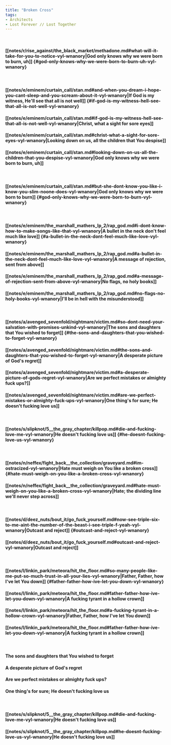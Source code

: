 ```yaml
---
title: "Broken Cross"
tags:
- Architects
- Lost Forever ∕∕ Lost Together
---
```

&nbsp;
#### [[notes/r/rise_against/the_black_market/methadone.md#what-will-it-take-for-you-to-notice-vyl-wnanory|God only knows why we were born to burn, uh]] {#god-only-knows-why-we-were-born-to-burn-uh-vyl-wnanory}
&nbsp;
#### [[notes/e/eminem/curtain_call/stan.md#and-when-you-dream-i-hope-you-cant-sleep-and-you-scream-about-it-vyl-wnanory|If God is my witness, He'll see that all is not well]] {#if-god-is-my-witness-hell-see-that-all-is-not-well-vyl-wnanory}
#### [[notes/e/eminem/curtain_call/stan.md#if-god-is-my-witness-hell-see-that-all-is-not-well-vyl-wnanory|Christ, what a sight for sore eyes]]
#### [[notes/e/eminem/curtain_call/stan.md#christ-what-a-sight-for-sore-eyes-vyl-wnanory|Looking down on us, all the children that You despise]]
#### [[notes/e/eminem/curtain_call/stan.md#looking-down-on-us-all-the-children-that-you-despise-vyl-wnanory|God only knows why we were born to burn, uh]]
&nbsp;
#### [[notes/e/eminem/curtain_call/stan.md#but-she-dont-know-you-like-i-know-you-slim-noone-does-vyl-wnanory|God only knows why we were born to burn]] {#god-only-knows-why-we-were-born-to-burn-vyl-wnanory}
&nbsp;
#### [[notes/e/eminem/the_marshall_mathers_lp_2/rap_god.md#i-dont-know-how-to-make-songs-like-that-vyl-wnanory|A bullet in the neck don't feel much like love]] {#a-bullet-in-the-neck-dont-feel-much-like-love-vyl-wnanory}
#### [[notes/e/eminem/the_marshall_mathers_lp_2/rap_god.md#a-bullet-in-the-neck-dont-feel-much-like-love-vyl-wnanory|A message of rejection, sent from above]]
#### [[notes/e/eminem/the_marshall_mathers_lp_2/rap_god.md#a-message-of-rejection-sent-from-above-vyl-wnanory|No flags, no holy books]]
#### [[notes/e/eminem/the_marshall_mathers_lp_2/rap_god.md#no-flags-no-holy-books-vyl-wnanory|I'll be in hell with the misunderstood]]
&nbsp;
#### [[notes/a/avenged_sevenfold/nightmare/victim.md#so-dont-need-your-salvation-with-promises-unkind-vyl-wnanory|The sons and daughters that You wished to forget]] {#the-sons-and-daughters-that-you-wished-to-forget-vyl-wnanory}
#### [[notes/a/avenged_sevenfold/nightmare/victim.md#the-sons-and-daughters-that-you-wished-to-forget-vyl-wnanory|A desperate picture of God's regret]]
#### [[notes/a/avenged_sevenfold/nightmare/victim.md#a-desperate-picture-of-gods-regret-vyl-wnanory|Are we perfect mistakes or almighty fuck ups?]]
#### [[notes/a/avenged_sevenfold/nightmare/victim.md#are-we-perfect-mistakes-or-almighty-fuck-ups-vyl-wnanory|One thing's for sure; He doesn't fucking love us]]
&nbsp;
#### [[notes/s/slipknot/5__the_gray_chapter/killpop.md#die-and-fucking-love-me-vyl-wnanory|He doesn't fucking love us]] {#he-doesnt-fucking-love-us-vyl-wnanory}
&nbsp;
#### [[notes/n/neffex/fight_back__the_collection/graveyard.md#im-ostracized-vyl-wnanory|Hate must weigh on You like a broken cross]] {#hate-must-weigh-on-you-like-a-broken-cross-vyl-wnanory}
#### [[notes/n/neffex/fight_back__the_collection/graveyard.md#hate-must-weigh-on-you-like-a-broken-cross-vyl-wnanory|Hate; the dividing line we'll never step across]]
&nbsp;
#### [[notes/d/deez_nuts/bout_it/go_fuck_yourself.md#now-see-triple-six-to-me-aint-the-number-of-the-beast-i-see-triple-f-yeah-vyl-wnanory|Outcast and reject]] {#outcast-and-reject-vyl-wnanory}
#### [[notes/d/deez_nuts/bout_it/go_fuck_yourself.md#outcast-and-reject-vyl-wnanory|Outcast and reject]]
&nbsp;
#### [[notes/l/linkin_park/meteora/hit_the_floor.md#so-many-people-like-me-put-so-much-trust-in-all-your-lies-vyl-wnanory|Father, Father, how I've let You down]] {#father-father-how-ive-let-you-down-vyl-wnanory}
#### [[notes/l/linkin_park/meteora/hit_the_floor.md#father-father-how-ive-let-you-down-vyl-wnanory|A fucking tyrant in a hollow crown]]
#### [[notes/l/linkin_park/meteora/hit_the_floor.md#a-fucking-tyrant-in-a-hollow-crown-vyl-wnanory|Father, Father, how I've let You down]]
#### [[notes/l/linkin_park/meteora/hit_the_floor.md#father-father-how-ive-let-you-down-vyl-wnanory|A fucking tyrant in a hollow crown]]
&nbsp;
#### The sons and daughters that You wished to forget
#### A desperate picture of God's regret
#### Are we perfect mistakes or almighty fuck ups?
#### One thing's for sure; He doesn't fucking love us
&nbsp;
#### [[notes/s/slipknot/5__the_gray_chapter/killpop.md#die-and-fucking-love-me-vyl-wnanory|He doesn't fucking love us]]
#### [[notes/s/slipknot/5__the_gray_chapter/killpop.md#he-doesnt-fucking-love-us-vyl-wnanory|He doesn't fucking love us]]
